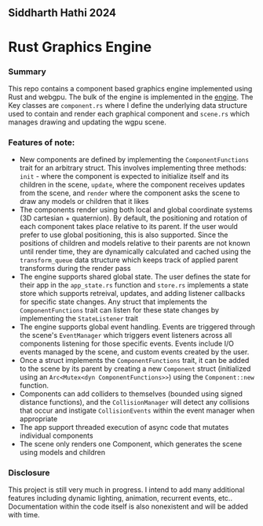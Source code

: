## Siddharth Hathi 2024

# Rust Graphics Engine

### Summary

This repo contains a component based graphics engine implemented using Rust and webgpu. The bulk of the engine is implemented in the [engine](src/engine). The Key classes are `component.rs` where I define the underlying data structure used to contain and render each graphical component and `scene.rs` which manages drawing and updating the wgpu scene. 

### Features of note:

* New components are defined by implementing the `ComponentFunctions` trait for an arbitrary struct. This involves implementing three methods: `init` - where the component is expected to initialize itself and its children in the scene, `update`, where the component receives updates from the scene, and `render` where the component asks the scene to draw any models or children that it likes
* The components render using both local and global coordinate systems (3D cartesian + quaternion). By default, the positioning and rotation of each component takes place relative to its parent. If the user would prefer to use global positioning, this is also supported. Since the positions of children and models relative to their parents are not known until render time, they are dynamically calculated and cached using the `transform_queue` data structure which keeps track of applied parent transforms during the render pass
* The engine supports shared global state. The user defines the state for their app in the `app_state.rs` function and `store.rs` implements a state store which supports retreival, updates, and adding listener callbacks for specific state changes. Any struct that implements the `ComponentFunctions` trait can listen for these state changes by implementing the `StateListener` trait
* The engine supports global event handling. Events are triggered through the scene's `EventManager` which triggers event listeners across all components listening for those specific events. Events include I/O events managed by the scene, and custom events created by the user.
* Once a struct implements the `ComponentFunctions` trait, it can be added to the scene by its parent by creating a new `Component` struct (initialized using an `Arc<Mutex<dyn ComponentFunctions>>`) using the `Component::new` function.
* Components can add colliders to themselves (bounded using signed distance functions), and the `CollisionManager` will detect any collisions that occur and instigate `CollisionEvents` within the event manager when appropriate
* The app support threaded execution of async code that mutates individual components
* The scene only renders one Component, which generates the scene using models and children

### Disclosure

This project is still very much in progress. I intend to add many additional features including dynamic lighting, animation, recurrent events, etc.. Documentation within the code itself is also nonexistent and will be added with time.